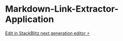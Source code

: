 # Markdown-Link-Extractor-Application

[Edit in StackBlitz next generation editor ⚡️](https://stackblitz.com/~/github.com/PadWopad/Markdown-Link-Extractor-Application)